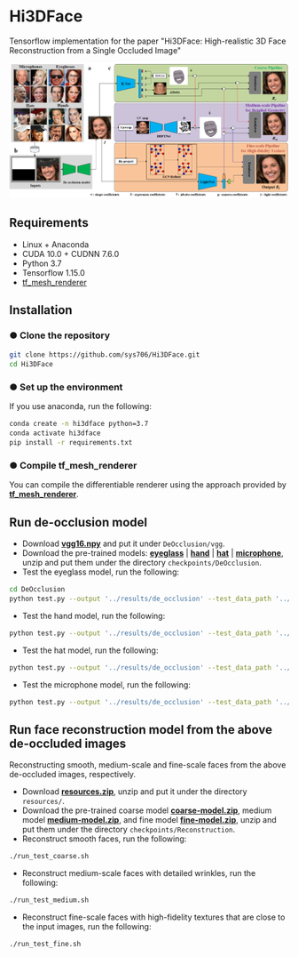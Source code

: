 # Hi3DFace
Tensorflow implementation for the paper "Hi3DFace: High-realistic 3D Face Reconstruction from a Single Occluded Image"

<p>
<img src="figures/framework.png" alt="framework" width="875px">
</p>

## Requirements
- Linux + Anaconda
- CUDA 10.0 + CUDNN 7.6.0
- Python 3.7
- Tensorflow 1.15.0
- [tf_mesh_renderer](https://github.com/google/tf_mesh_renderer)

## Installation
### ● Clone the repository
```bash
git clone https://github.com/sys706/Hi3DFace.git
cd Hi3DFace
```

### ● Set up the environment
If you use anaconda, run the following:
```bash
conda create -n hi3dface python=3.7
conda activate hi3dface
pip install -r requirements.txt
```

### ● Compile tf_mesh_renderer
You can compile the differentiable renderer using the approach provided by [**tf_mesh_renderer**](https://github.com/google/tf_mesh_renderer).

## Run de-occlusion model
- Download **[vgg16.npy](https://drive.google.com/file/d/1aJuYcsRbz3XssHpIa8zBTHbru8IvsxVH/view?usp=drive_link)** and put it under ```DeOcclusion/vgg```.
- Download the pre-trained models: **[eyeglass](https://drive.google.com/file/d/1w7pz5FHZN8_G5QJxkzN96wn-55P476cY/view?usp=sharing)** | **[hand](https://drive.google.com/file/d/1eiEyzsNkv-TsSFBCUTpG27gbe-hJeuvl/view?usp=sharing)** | **[hat](https://drive.google.com/file/d/13Vfk15yHsnRdQav6kyvroka3sEhkV0Xx/view?usp=sharing)** | **[microphone](https://drive.google.com/file/d/1HPKtB2X4R7xiSc3Z9y759-wjYb1XKQpX/view?usp=sharing)**, unzip and put them under the directory ```checkpoints/DeOcclusion```.
- Test the eyeglass model, run the following:
```bash
cd DeOcclusion
python test.py --output '../results/de_occlusion' --test_data_path '../inputs/eyeglass.png' --mask_path '../inputs/eyeglass_mask.png' --model_path '../checkpoints/DeOcclusion/eyeglass/eyeglass'
```
- Test the hand model, run the following:
```bash
python test.py --output '../results/de_occlusion' --test_data_path '../inputs/hand.png' --mask_path '../inputs/hand_mask.png' --model_path '../checkpoints/DeOcclusion/hand/hand'
```
- Test the hat model, run the following:
```bash
python test.py --output '../results/de_occlusion' --test_data_path '../inputs/hat.png' --mask_path '../inputs/hat_mask.png' --model_path '../checkpoints/DeOcclusion/hat/hat'
```
- Test the microphone model, run the following:
```bash
python test.py --output '../results/de_occlusion' --test_data_path '../inputs/micro.png' --mask_path '../inputs/micro_mask.png' --model_path '../checkpoints/DeOcclusion/micro/micro'
```

## Run face reconstruction model from the above de-occluded images

Reconstructing smooth, medium-scale and fine-scale faces from the above de-occluded images,  respectively.
- Download **[resources.zip](https://drive.google.com/file/d/1gkG6rw9zu9vxfkuUo26Pczc2v2SyoEvH/view?usp=sharing)**, unzip and put it under the directory ```resources/```.
- Download the pre-trained coarse model **[coarse-model.zip](https://drive.google.com/file/d/1BSlA_F7BdH1PQ3ATlJFd7_bKEiYUKBJ-/view?usp=sharing)**, medium model **[medium-model.zip](https://drive.google.com/file/d/1KiBGxVo_oww8ayJXl38f1-Q7gv5RlHmi/view?usp=sharing)**, and fine model **[fine-model.zip](https://drive.google.com/file/d/1h9nnOph6wCOY80ApJNWYGOGucbiNhIJw/view?usp=sharing)**, unzip and put them under the directory ```checkpoints/Reconstruction```.
- Reconstruct smooth faces, run the following:
```bash
./run_test_coarse.sh
```
- Reconstruct medium-scale faces with detailed wrinkles, run the following:
```bash
./run_test_medium.sh
```
- Reconstruct fine-scale faces with high-fidelity textures that are close to the input images, run the following:
```bash
./run_test_fine.sh
```



